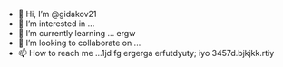 - 👋 Hi, I’m @gidakov21
- 👀 I’m interested in ...
- 🌱 I’m currently learning ... ergw
- 💞️ I’m looking to collaborate on ...
- 📫 How to reach me ...1jd fg ergerga erfutdyuty; iyo
3457d.bjkjkk.rtiy
<!---
gidakov21/gidakov21 is a ✨ special ✨ repository because its `README.m rtyu tr` (this file) appears on your GitHub profile.
You can click the Preview link to take a look at your changes.
--->
